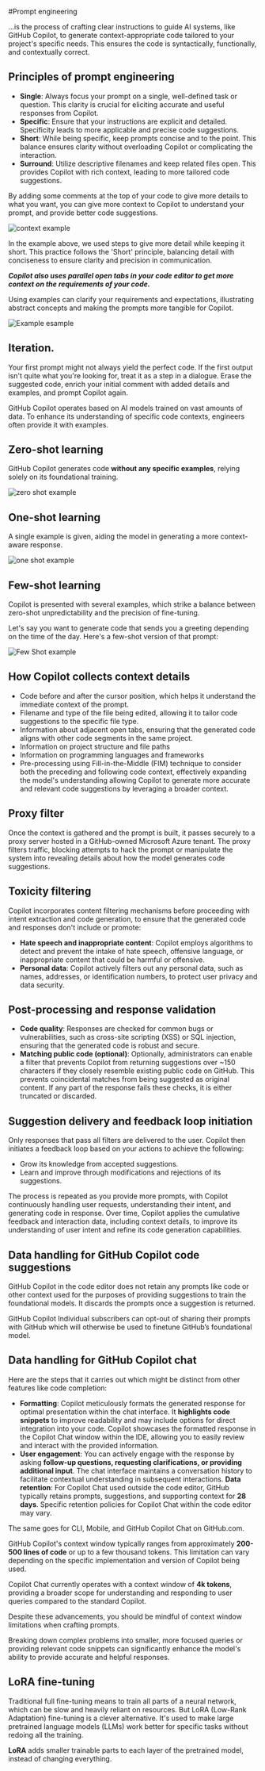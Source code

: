 #Prompt engineering 

...is the process of crafting clear instructions to guide AI systems, like GitHub Copilot, to generate context-appropriate code tailored to your project's specific needs. This ensures the code is syntactically, functionally, and contextually correct.

## Principles of prompt engineering

- **Single**: Always focus your prompt on a single, well-defined task or question. This clarity is crucial for eliciting accurate and useful responses from Copilot.
- **Specific**: Ensure that your instructions are explicit and detailed. Specificity leads to more applicable and precise code suggestions.
- **Short**: While being specific, keep prompts concise and to the point. This balance ensures clarity without overloading Copilot or complicating the interaction.
- **Surround**: Utilize descriptive filenames and keep related files open. This provides Copilot with rich context, leading to more tailored code suggestions.

By adding some comments at the top of your code to give more details to what you want, you can give more context to Copilot to understand your prompt, and provide better code suggestions.

![context example](https://github.com/codess-aus/GitHub-Copilot-Certification/blob/799ac0f6224a736a02b9ebee0021021d727aeebf/images/context.gif)

In the example above, we used steps to give more detail while keeping it short. This practice follows the 'Short' principle, balancing detail with conciseness to ensure clarity and precision in communication.

***Copilot also uses parallel open tabs in your code editor to get more context on the requirements of your code.***

Using examples can clarify your requirements and expectations, illustrating abstract concepts and making the prompts more tangible for Copilot.

![Example esample](https://github.com/codess-aus/GitHub-Copilot-Certification/blob/2ea2c5ec23f586c6c13bde62d8a63f84e81899ea/images/examples.gif)

## Iteration. 

Your first prompt might not always yield the perfect code. If the first output isn't quite what you're looking for, treat it as a step in a dialogue. Erase the suggested code, enrich your initial comment with added details and examples, and prompt Copilot again.

GitHub Copilot operates based on AI models trained on vast amounts of data. To enhance its understanding of specific code contexts, engineers often provide it with examples.

## Zero-shot learning
GitHub Copilot generates code **without any specific examples**, relying solely on its foundational training. 

![zero shot example](https://github.com/codess-aus/GitHub-Copilot-Certification/blob/2db7fa3b1e34e0eb54bb334d1e7199d2b0ebe80f/images/zeroshot.png)

## One-shot learning
A single example is given, aiding the model in generating a more context-aware response. 

![one shot example](https://github.com/codess-aus/GitHub-Copilot-Certification/blob/2db7fa3b1e34e0eb54bb334d1e7199d2b0ebe80f/images/oneshot.png)

## Few-shot learning

Copilot is presented with several examples, which strike a balance between zero-shot unpredictability and the precision of fine-tuning. 

Let's say you want to generate code that sends you a greeting depending on the time of the day. Here's a few-shot version of that prompt:

![Few Shot example](https://github.com/codess-aus/GitHub-Copilot-Certification/blob/2db7fa3b1e34e0eb54bb334d1e7199d2b0ebe80f/images/fewshot.png)

## How Copilot collects context details

- Code before and after the cursor position, which helps it understand the immediate context of the prompt.
- Filename and type of the file being edited, allowing it to tailor code suggestions to the specific file type.
- Information about adjacent open tabs, ensuring that the generated code aligns with other code segments in the same project.
- Information on project structure and file paths
- Information on programming languages and frameworks
- Pre-processing using Fill-in-the-Middle (FIM) technique to consider both the preceding and following code context, effectively expanding the model's understanding allowing Copilot to generate more accurate and relevant code suggestions by leveraging a broader context.

## Proxy filter

Once the context is gathered and the prompt is built, it passes securely to a proxy server hosted in a GitHub-owned Microsoft Azure tenant. The proxy filters traffic, blocking attempts to hack the prompt or manipulate the system into revealing details about how the model generates code suggestions.

## Toxicity filtering

Copilot incorporates content filtering mechanisms before proceeding with intent extraction and code generation, to ensure that the generated code and responses don't include or promote:

- **Hate speech and inappropriate content**: Copilot employs algorithms to detect and prevent the intake of hate speech, offensive language, or inappropriate content that could be harmful or offensive.
- **Personal data**: Copilot actively filters out any personal data, such as names, addresses, or identification numbers, to protect user privacy and data security.

## Post-processing and response validation

- **Code quality**: Responses are checked for common bugs or vulnerabilities, such as cross-site scripting (XSS) or SQL injection, ensuring that the generated code is robust and secure.
- **Matching public code (optional)**: Optionally, administrators can enable a filter that prevents Copilot from returning suggestions over ~150 characters if they closely resemble existing public code on GitHub. This prevents coincidental matches from being suggested as original content. If any part of the response fails these checks, it is either truncated or discarded.

## Suggestion delivery and feedback loop initiation
Only responses that pass all filters are delivered to the user. Copilot then initiates a feedback loop based on your actions to achieve the following:

- Grow its knowledge from accepted suggestions.
- Learn and improve through modifications and rejections of its suggestions.

The process is repeated as you provide more prompts, with Copilot continuously handling user requests, understanding their intent, and generating code in response. Over time, Copilot applies the cumulative feedback and interaction data, including context details, to improve its understanding of user intent and refine its code generation capabilities.

## Data handling for GitHub Copilot code suggestions

GitHub Copilot in the code editor does not retain any prompts like code or other context used for the purposes of providing suggestions to train the foundational models. It discards the prompts once a suggestion is returned.

GitHub Copilot Individual subscribers can opt-out of sharing their prompts with GitHub which will otherwise be used to finetune GitHub’s foundational model.

## Data handling for GitHub Copilot chat
Here are the steps that it carries out which might be distinct from other features like code completion:

- **Formatting**: Copilot meticulously formats the generated response for optimal presentation within the chat interface. It **highlights code snippets** to improve readability and may include options for direct integration into your code. Copilot showcases the formatted response in the Copilot Chat window within the IDE, allowing you to easily review and interact with the provided information.
- **User engagement**: You can actively engage with the response by asking **follow-up questions, requesting clarifications, or providing additional input**. The chat interface maintains a conversation history to facilitate contextual understanding in subsequent interactions.
**Data retention**: For Copilot Chat used outside the code editor, GitHub typically retains prompts, suggestions, and supporting context for **28 days**. Specific retention policies for Copilot Chat within the code editor may vary.
  
The same goes for CLI, Mobile, and GitHub Copilot Chat on GitHub.com.

GitHub Copilot's context window typically ranges from approximately **200-500 lines of code** or up to a few thousand tokens. This limitation can vary depending on the specific implementation and version of Copilot being used.

Copilot Chat currently operates with a context window of **4k tokens**, providing a broader scope for understanding and responding to user queries compared to the standard Copilot.

Despite these advancements, you should be mindful of context window limitations when crafting prompts. 

Breaking down complex problems into smaller, more focused queries or providing relevant code snippets can significantly enhance the model's ability to provide accurate and helpful responses.

## LoRA fine-tuning

Traditional full fine-tuning means to train all parts of a neural network, which can be slow and heavily reliant on resources. But LoRA (Low-Rank Adaptation) fine-tuning is a clever alternative. It's used to make large pretrained language models (LLMs) work better for specific tasks without redoing all the training.

**LoRA** adds smaller trainable parts to each layer of the pretrained model, instead of changing everything.
